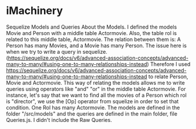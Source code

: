 # iMachinery
Sequelize Models and Queries
About the Models.
I defined the models Movie and Person with a middle table Actormovie. Also, the table rol is related to this middle table, Actormovie.
The relation between them is:
A Person has many Movies, and a Movie has many Person. The issue here is when we try to write a query in sequelize. 
(https://sequelize.org/docs/v6/advanced-association-concepts/advanced-many-to-many/#using-one-to-many-relationships-instead)
Therefore I used https://sequelize.org/docs/v6/advanced-association-concepts/advanced-many-to-many/#using-one-to-many-relationships-instead to relate
Person, Movie and Actormovie. This way of relating the models allows me to write queries using operators like "and" "or" in the middle table Actormovie. For instance,
let's say that we want to find all the movies of a Person which rol is "director", we use the [Op] operator from squelize in order to set that condition. 
One Rol has many Actormovie.
The models are defined in the folder "/src/models" and the queries are defined in the main folder, file Queries.js.
I didn't include the Raw Queries. 
